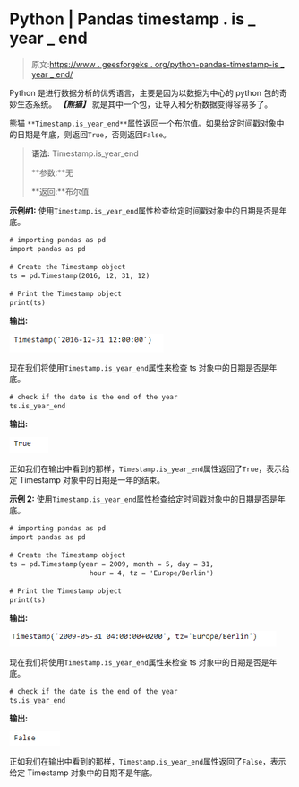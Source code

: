 # Python | Pandas timestamp . is _ year _ end

> 原文:[https://www . geesforgeks . org/python-pandas-timestamp-is _ year _ end/](https://www.geeksforgeeks.org/python-pandas-timestamp-is_year_end/)

Python 是进行数据分析的优秀语言，主要是因为以数据为中心的 python 包的奇妙生态系统。 ***【熊猫】*** 就是其中一个包，让导入和分析数据变得容易多了。

熊猫 `**Timestamp.is_year_end**`属性返回一个布尔值。如果给定时间戳对象中的日期是年底，则返回`True`，否则返回`False`。

> **语法:** Timestamp.is_year_end
> 
> **参数:**无
> 
> **返回:**布尔值

**示例#1:** 使用`Timestamp.is_year_end`属性检查给定时间戳对象中的日期是否是年底。

```
# importing pandas as pd
import pandas as pd

# Create the Timestamp object
ts = pd.Timestamp(2016, 12, 31, 12)

# Print the Timestamp object
print(ts)
```

**输出:**

![](img/4c149dee133d2a8d2a29129dc04dabc3.png)

现在我们将使用`Timestamp.is_year_end`属性来检查 ts 对象中的日期是否是年底。

```
# check if the date is the end of the year
ts.is_year_end
```

**输出:**

![](img/dfd6c229eb8dbab8aa1db53c056cbb54.png)

正如我们在输出中看到的那样，`Timestamp.is_year_end`属性返回了`True`，表示给定 Timestamp 对象中的日期是一年的结束。

**示例 2:** 使用`Timestamp.is_year_end`属性检查给定时间戳对象中的日期是否是年底。

```
# importing pandas as pd
import pandas as pd

# Create the Timestamp object
ts = pd.Timestamp(year = 2009, month = 5, day = 31, 
                    hour = 4, tz = 'Europe/Berlin')

# Print the Timestamp object
print(ts)
```

**输出:**

![](img/a8ba805f9246e9bfc00fc2cb9a018978.png)

现在我们将使用`Timestamp.is_year_end`属性来检查 ts 对象中的日期是否是年底。

```
# check if the date is the end of the year
ts.is_year_end
```

**输出:**

![](img/11c1cccddcda2d6fd3725fbcbf8d3a5d.png)

正如我们在输出中看到的那样，`Timestamp.is_year_end`属性返回了`False`，表示给定 Timestamp 对象中的日期不是年底。
